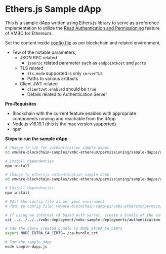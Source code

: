 # Ethers.js Sample dApp
This is a sample dApp written using Ethers.js library to serve as a reference implementation to utilize the [Read Authentication and Permissioning](../../../README.md#read-authentication-and-permissioning) feature of VMBC for Ethereum.

Set the content inside [config file](./config.json) as per blockchain and related environment,
- Few of the notable parameters,
    - JSON RPC related
        - `jsonrpc` related parameter such as `endpointHost` and `ports` 
    - TLS related
        - `tls.mode` supported is only `serverTLS`
        - Paths to various artifacts
    - Client JWT related
        - `clientJwt.enabled` should be `true`
        - Details related to Authentication Server

**Pre-Requisites**
- Blockchain with the current feature enabled with appropriate components running and reachable from the dApp
- Node.js v16.19.1 (this is the max version supported)
- npm

**Steps to run the sample dApp**
```sh
# Change to lib for authentication sample dapps
cd vmware-blockchain-samples/vmbc-ethereum/permissioning/sample-dapps/authentication/lib

# Install dependencies
npm install

# Change to ethersjs authentication sample dapp
cd vmware-blockchain-samples/vmbc-ethereum/permissioning/sample-dapps/authentication/ethersjs

# Install dependencies
npm install

# Edit the config file as per your enviroment
# Path to config file: vmware-blockchain-samples/vmbc-ethereum/permissioning/sample-dapps/authentication/ethersjs-dapp/config.json

# If using an internal CA based Auth Server, create a bundle of the auth certificate and the ethrpc-ca.crt as follows
cat ../../../../vmbc-deployment/vmbc-sample-deployments/authentication-and-authorization/artifacts-for-dapps/auth-server.crt ../../../../vmbc-deployment/vmbc-sample-deployments/authentication-and-authorization/artifacts-for-dapps/ethrpc-ca.crt > ca-bundle.crt

# Add the above created bundle to NODE_EXTRA_CA_CERTS
export NODE_EXTRA_CA_CERTS=./ca-bundle.crt

# Run the sample dApp
node sample-dapp.js
```